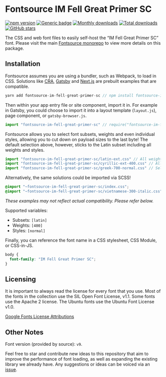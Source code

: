 # Fontsource IM Fell Great Primer SC

[![npm version](https://badge.fury.io/js/fontsource-im-fell-great-primer-sc.svg)](https://www.npmjs.com/package/fontsource-im-fell-great-primer-sc) [![Generic badge](https://img.shields.io/badge/fontsource-passing-brightgreen)](https://github.com/DecliningLotus/fontsource) [![Monthly downloads](https://badgen.net/npm/dm/fontsource-im-fell-great-primer-sc)](https://github.com/DecliningLotus/fontsource) [![Total downloads](https://badgen.net/npm/dt/fontsource-im-fell-great-primer-sc)](https://github.com/DecliningLotus/fontsource) [![GitHub stars](https://img.shields.io/github/stars/DecliningLotus/fontsource.svg?style=social&label=Star)](https://GitHub.com/DecliningLotus/fontsource/stargazers/)

The CSS and web font files to easily self-host the “IM Fell Great Primer SC” font. Please visit the main [Fontsource monorepo](https://github.com/DecliningLotus/fontsource) to view more details on this package.

## Installation

Fontsource assumes you are using a bundler, such as Webpack, to load in CSS. Solutions like [CRA](https://create-react-app.dev/), [Gatsby](https://www.gatsbyjs.org/) and [Next.js](https://nextjs.org/) are prebuilt examples that are compatible.

```javascript
yarn add fontsource-im-fell-great-primer-sc // npm install fontsource-im-fell-great-primer-sc
```

Then within your app entry file or site component, import it in. For example in Gatsby, you could choose to import it into a layout template (`layout.js`), page component, or `gatsby-browser.js`.

```javascript
import "fontsource-im-fell-great-primer-sc" // require("fontsource-im-fell-great-primer-sc")
```

Fontsource allows you to select font subsets, weights and even individual styles, allowing you to cut down on payload sizes to the last byte! The default selection above, however, sticks to the Latin subset including all weights and styles.

```javascript
import "fontsource-im-fell-great-primer-sc/latin-ext.css" // All weights and styles included.
import "fontsource-im-fell-great-primer-sc/cyrillic-ext-400.css" // All styles included.
import "fontsource-im-fell-great-primer-sc/greek-700-normal.css" // Select either normal or italic.
```

Alternatively, the same solutions could be imported via SCSS!

```scss
@import "~fontsource-im-fell-great-primer-sc/index.css";
@import "~fontsource-im-fell-great-primer-sc/vietnamese-300-italic.css";
```

_These examples may not reflect actual compatibility. Please refer below._

Supported variables:

- Subsets: `[latin]`
- Weights: `[400]`
- Styles: `[normal]`

Finally, you can reference the font name in a CSS stylesheet, CSS Module, or CSS-in-JS.

```css
body {
  font-family: "IM Fell Great Primer SC";
}
```

## Licensing

It is important to always read the license for every font that you use.
Most of the fonts in the collection use the SIL Open Font License, v1.1. Some fonts use the Apache 2 license. The Ubuntu fonts use the Ubuntu Font License v1.0.

[Google Fonts License Attributions](https://fonts.google.com/attribution)

## Other Notes

Font version (provided by source): `v9`.

Feel free to star and contribute new ideas to this repository that aim to improve the performance of font loading, as well as expanding the existing library we already have. Any suggestions or ideas can be voiced via an [issue](https://github.com/DecliningLotus/fontsource/issues).
